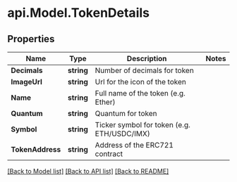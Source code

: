 # api.Model.TokenDetails

## Properties

Name | Type | Description | Notes
------------ | ------------- | ------------- | -------------
**Decimals** | **string** | Number of decimals for token | 
**ImageUrl** | **string** | Url for the icon of the token | 
**Name** | **string** | Full name of the token (e.g. Ether) | 
**Quantum** | **string** | Quantum for token | 
**Symbol** | **string** | Ticker symbol for token (e.g. ETH/USDC/IMX) | 
**TokenAddress** | **string** | Address of the ERC721 contract | 

[[Back to Model list]](../README.md#documentation-for-models) [[Back to API list]](../README.md#documentation-for-api-endpoints) [[Back to README]](../README.md)

